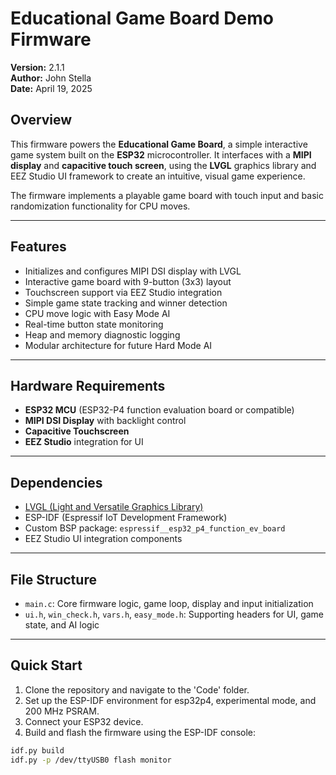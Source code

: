 # Educational Game Board Demo Firmware

**Version:** 2.1.1  
**Author:** John Stella  
**Date:** April 19, 2025

## Overview

This firmware powers the **Educational Game Board**, a simple interactive game system built on the **ESP32** microcontroller. It interfaces with a **MIPI display** and **capacitive touch screen**, using the **LVGL** graphics library and EEZ Studio UI framework to create an intuitive, visual game experience.

The firmware implements a playable game board with touch input and basic randomization functionality for CPU moves.

---

## Features

- Initializes and configures MIPI DSI display with LVGL
- Interactive game board with 9-button (3x3) layout
- Touchscreen support via EEZ Studio integration
- Simple game state tracking and winner detection
- CPU move logic with Easy Mode AI
- Real-time button state monitoring
- Heap and memory diagnostic logging
- Modular architecture for future Hard Mode AI

---

## Hardware Requirements

- **ESP32 MCU** (ESP32-P4 function evaluation board or compatible)
- **MIPI DSI Display** with backlight control
- **Capacitive Touchscreen**
- **EEZ Studio** integration for UI

---

## Dependencies

- [LVGL (Light and Versatile Graphics Library)](https://lvgl.io/)
- ESP-IDF (Espressif IoT Development Framework)
- Custom BSP package: `espressif__esp32_p4_function_ev_board`
- EEZ Studio UI integration components

---

## File Structure

- `main.c`: Core firmware logic, game loop, display and input initialization
- `ui.h`, `win_check.h`, `vars.h`, `easy_mode.h`: Supporting headers for UI, game state, and AI logic

---

## Quick Start

1. Clone the repository and navigate to the 'Code' folder.
2. Set up the ESP-IDF environment for esp32p4, experimental mode, and 200 MHz PSRAM.
3. Connect your ESP32 device.
4. Build and flash the firmware using the ESP-IDF console:

```bash
idf.py build
idf.py -p /dev/ttyUSB0 flash monitor
